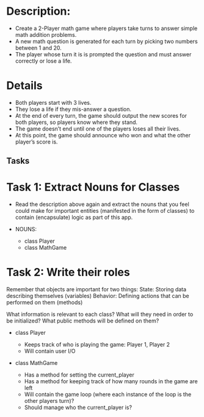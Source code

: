 # Description:

- Create a 2-Player math game where players take turns to answer simple math addition problems.
- A new math question is generated for each turn by picking two numbers between 1 and 20.
- The player whose turn it is is prompted the question and must answer correctly or lose a life.

# Details

- Both players start with 3 lives.
- They lose a life if they mis-answer a question.
- At the end of every turn, the game should output the new scores for both players, so players know where they stand.
- The game doesn’t end until one of the players loses all their lives.
- At this point, the game should announce who won and what the other player’s score is.

## Tasks

# Task 1: Extract Nouns for Classes

- Read the description above again and extract the nouns that you feel could make for important entities (manifested in the form of classes) to contain (encapsulate) logic as part of this app.

- NOUNS:
  - class Player
  - class MathGame

# Task 2: Write their roles

Remember that objects are important for two things:
State: Storing data describing themselves (variables)
Behavior: Defining actions that can be performed on them (methods)

What information is relevant to each class?
What will they need in order to be initialized?
What public methods will be defined on them?

- class Player
  - Keeps track of who is playing the game: Player 1, Player 2
  - Will contain user I/O

- class MathGame
  - Has a method for setting the current_player
  - Has a method for keeping track of how many rounds in the game are left
  - Will contain the game loop (where each instance of the loop is the other players turn)?
  - Should manage who the current_player is?








